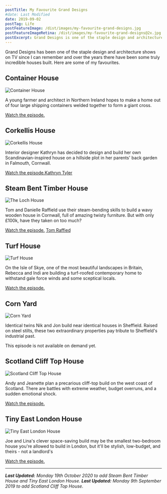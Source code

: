 ```yaml
---
postTitle: My Favourite Grand Designs
#date: Last Modified
date: 2019-09-02
postTag: Life
postFeatureImage: /dist/images/my-favourite-grand-designs.jpg
postFeatureImageRetina: /dist/images/my-favourite-grand-designs@2x.jpg
postExcerpt: Grand Designs is one of the staple design and architecture shows on TV and over the years there have been some truly incredible houses built. Here are some of my favourites.
---
```


Grand Designs has been one of the staple design and architecture shows on TV since I can remember and over the years there have been some truly incredible houses built. Here are some of my favourites.

## Container House

![Container House](/dist/images/container-house.jpg)

A young farmer and architect in Northern Ireland hopes to make a home out of four large shipping containers welded together to form a giant cross.

[Watch the episode.](https://www.channel4.com/programmes/grand-designs/on-demand/57386-006)

## Corkellis House

![Corkellis House](/dist/images/corkellis-house.jpg)

Interior designer Kathryn has decided to design and build her own Scandinavian-inspired house on a hillside plot in her parents' back garden in Falmouth, Cornwall.

[Watch the episode.](https://www.channel4.com/programmes/grand-designs/on-demand/46761-029)[Kathryn Tyler](http://www.linea-studio.co.uk/)

## Steam Bent Timber House

![The Loch House](/dist/images/steam-bent-timber-house.jpg)

Tom and Danielle Raffield use their steam-bending skills to build a wavy wooden house in Cornwall, full of amazing twisty furniture. But with only £100k, have they taken on too much?

[Watch the episode.](https://www.channel4.com/programmes/grand-designs/on-demand/57385-005) [Tom Raffied](https://www.tomraffield.com/) 

## Turf House

![Turf House](/dist/images/turf-house.jpg)

On the Isle of Skye, one of the most beautiful landscapes in Britain, Rebecca and Indi are building a turf-roofed contemporary home to withstand gale force winds and some sceptical locals.

[Watch the episode.](https://www.channel4.com/programmes/grand-designs/on-demand/49841-002)

## Corn Yard

![Corn Yard](/dist/images/corn-yard.jpg)

Identical twins Nik and Jon build near identical houses in Sheffield. Raised on steel stilts, these two extraordinary properties pay tribute to Sheffield's industrial past.

This episode is not available on demand yet.

## Scotland Cliff Top House

![Scotland Cliff Top House](/dist/images/cliff-top-house.jpg)

Andy and Jeanette plan a precarious cliff-top build on the west coast of Scotland. There are battles with extreme weather, budget overruns, and a sudden emotional shock.

[Watch the episode.](https://www.channel4.com/programmes/grand-designs/on-demand/65182-006)

## Tiny East London House

![Tiny East London House](/dist/images/tiny-east-london-house.jpg)

Joe and Lina's clever space-saving build may be the smallest two-bedroom house you're allowed to build in London, but it'll be stylish, low-budget, and theirs - not a landlord's

[Watch the episode.](https://www.channel4.com/programmes/grand-designs/on-demand/62456-006)

---

***Last Updated:** Monday 19th October 2020 to add Steam Bent Timber House and Tiny East London House.*
***Last Updated:** Monday 9th September 2019 to add Scotland Cliff Top House.*
